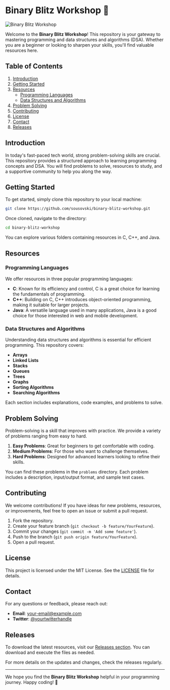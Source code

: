 # Binary Blitz Workshop 🚀

![Binary Blitz Workshop](https://img.shields.io/badge/Download%20Releases-blue?style=for-the-badge&logo=github)

Welcome to the **Binary Blitz Workshop**! This repository is your gateway to mastering programming and data structures and algorithms (DSA). Whether you are a beginner or looking to sharpen your skills, you'll find valuable resources here. 

## Table of Contents

1. [Introduction](#introduction)
2. [Getting Started](#getting-started)
3. [Resources](#resources)
   - [Programming Languages](#programming-languages)
   - [Data Structures and Algorithms](#data-structures-and-algorithms)
4. [Problem Solving](#problem-solving)
5. [Contributing](#contributing)
6. [License](#license)
7. [Contact](#contact)
8. [Releases](#releases)

## Introduction

In today's fast-paced tech world, strong problem-solving skills are crucial. This repository provides a structured approach to learning programming concepts and DSA. You will find problems to solve, resources to study, and a supportive community to help you along the way.

## Getting Started

To get started, simply clone this repository to your local machine:

```bash
git clone https://github.com/sousovski/binary-blitz-workshop.git
```

Once cloned, navigate to the directory:

```bash
cd binary-blitz-workshop
```

You can explore various folders containing resources in C, C++, and Java. 

## Resources

### Programming Languages

We offer resources in three popular programming languages:

- **C**: Known for its efficiency and control, C is a great choice for learning the fundamentals of programming.
- **C++**: Building on C, C++ introduces object-oriented programming, making it suitable for larger projects.
- **Java**: A versatile language used in many applications, Java is a good choice for those interested in web and mobile development.

### Data Structures and Algorithms

Understanding data structures and algorithms is essential for efficient programming. This repository covers:

- **Arrays**
- **Linked Lists**
- **Stacks**
- **Queues**
- **Trees**
- **Graphs**
- **Sorting Algorithms**
- **Searching Algorithms**

Each section includes explanations, code examples, and problems to solve.

## Problem Solving

Problem-solving is a skill that improves with practice. We provide a variety of problems ranging from easy to hard. 

1. **Easy Problems**: Great for beginners to get comfortable with coding.
2. **Medium Problems**: For those who want to challenge themselves.
3. **Hard Problems**: Designed for advanced learners looking to refine their skills.

You can find these problems in the `problems` directory. Each problem includes a description, input/output format, and sample test cases.

## Contributing

We welcome contributions! If you have ideas for new problems, resources, or improvements, feel free to open an issue or submit a pull request. 

1. Fork the repository.
2. Create your feature branch (`git checkout -b feature/YourFeature`).
3. Commit your changes (`git commit -m 'Add some feature'`).
4. Push to the branch (`git push origin feature/YourFeature`).
5. Open a pull request.

## License

This project is licensed under the MIT License. See the [LICENSE](LICENSE) file for details.

## Contact

For any questions or feedback, please reach out:

- **Email**: your-email@example.com
- **Twitter**: [@yourtwitterhandle](https://twitter.com/yourtwitterhandle)

## Releases

To download the latest resources, visit our [Releases section](https://github.com/sousovski/binary-blitz-workshop/releases). You can download and execute the files as needed. 

For more details on the updates and changes, check the releases regularly.

---

We hope you find the **Binary Blitz Workshop** helpful in your programming journey. Happy coding! 🎉